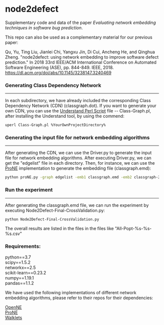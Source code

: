 # node2defect
Supplementary code and data of the paper *Evaluating network embedding techniques in software bug prediction*.

This repo can also be used as a complementary material for our previous paper:

Qu, Yu, Ting Liu, Jianlei Chi, Yangxu Jin, Di Cui, Ancheng He, and Qinghua Zheng. "node2defect: using network embedding to improve software defect prediction." In 2018 33rd IEEE/ACM International Conference on Automated Software Engineering (ASE), pp. 844-849. IEEE, 2018. https://dl.acm.org/doi/abs/10.1145/3238147.3240469

### Generating Class Dependency Network
---
In each subdirectory, we have already included the corresponding Class Dependency Network (CDN) (classgraph.dot). If you want to generate your own CDN, you can use the [Understand Perl Script](https://www.scitools.com/documents/manuals/pdf/understand_api.pdf) file -- Class-Graph.pl, after installing the Understand tool, by using the commend:
```bash
uperl Class-Graph.pl %YourOwnProjectDirectory%
```
### Generating the input file for network embedding algorithms
---
After generating the CDN, we can use the Driver.py to generate the input file for network embedding algorithms. After executing Driver.py, we can get the "edgelist" file in each directory. Then, for instance, we can use the [ProNE](https://github.com/THUDM/ProNE) implementation to generate the embedding file (classgraph.emd):
```bash
python proNE.py -graph edgelist -emb1 classgraph.emd -emb2 classgraph-2.emd -dimension 32 -step 10 -theta 0.5 -mu 0.2
```
### Run the experiment
---
After generating the classgraph.emd file, we can run the experiment by executing Node2Defect-Final-CrossValidation.py:
```bash
python Node2Defect-Final-CrossValidation.py
```
The overall results are listed in the files in the files like "All-Popt-%s-%s-%s.csv"
### Requirements:  
python==3.7  
scipy==1.5.2  
networkx==2.5  
scikit-learn==0.23.2  
numpy==1.19.1  
pandas==1.1.2

We have used the following implementations of different network embedding algorithms, please refer to their repos for their dependencies:

[OpenNE](https://github.com/thunlp/OpenNE)  
[ProNE](https://github.com/THUDM/ProNE)  
[Walklets](https://github.com/benedekrozemberczki/walklets)  
